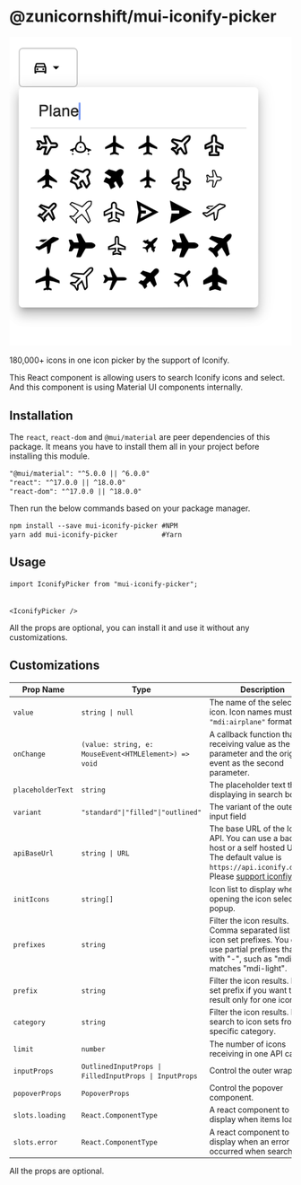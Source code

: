 # @zunicornshift/mui-iconify-picker

<p align="center">
	<a href="https://github.com/zUnicornShift/mui-iconify-picker">
			<img src="./screenshot.png" />
	</a>
</p>

180,000+ icons in one icon picker by the support of Iconify.

This React component is allowing users to search Iconify icons and select. And this component
is using Material UI components internally.

## Installation

The `react`, `react-dom` and `@mui/material` are peer dependencies of this package. It means
you have to install them all in your project before installing this module.

```
"@mui/material": "^5.0.0 || ^6.0.0"
"react": "^17.0.0 || ^18.0.0"
"react-dom": "^17.0.0 || ^18.0.0"
```

Then run the below commands based on your package manager.

```
npm install --save mui-iconify-picker #NPM
yarn add mui-iconify-picker           #Yarn
```

## Usage

```
import IconifyPicker from "mui-iconify-picker";


<IconifyPicker />
```

All the props are optional, you can install it and use it
without any customizations.

## Customizations

|     Prop Name     | Type                                                  | Description                      |
| ----------------- | ----------------------------------------------------- | -------------------------------- |
| `value`           | `string \| null`                                       | The name of the selected icon. Icon names must be in `"mdi:airplane"` format. |
| `onChange`        | `(value: string, e: MouseEvent<HTMLElement>) => void` | A callback function that receiving value as the first parameter and the original event as the second parameter. |
| `placeholderText` | `string`                                              | The placeholder text that displaying in search box |
| `variant`         | `"standard"\|"filled"\|"outlined"`                      | The variant of the outer input field |
| `apiBaseUrl`      | `string \| URL`                                        | The base URL of the Iconify API. You can use a backup host or a self hosted URL. The default value is `https://api.iconify.design`. Please [support iconfiy](https://iconify.design/sponsors/). |
| `initIcons`       | `string[]`                                            | Icon list to display when opening the icon selector popup. |
| `prefixes`        | `string`                                              | Filter the icon results. Comma separated list of icon set prefixes. You can use partial prefixes that end with "-", such as "mdi-" matches "mdi-light". |
| `prefix`          | `string`                                              | Filter the icon results.  Icon set prefix if you want to get result only for one icon set. |
| `category`        | `string`                                              | Filter the icon results. Limit search to icon sets from specific category. |
| `limit`           | `number`                                              | The number of icons receiving in one API call. |
| `inputProps`      | `OutlinedInputProps \| FilledInputProps \| InputProps`  | Control the outer wrapper. |
| `popoverProps`    | `PopoverProps`                                        | Control the popover component. |
| `slots.loading`   | `React.ComponentType`                                 | A react component to display when items loading |
| `slots.error`     | `React.ComponentType`                                 | A react component to display when an error occurred when searching |

All the props are optional.

